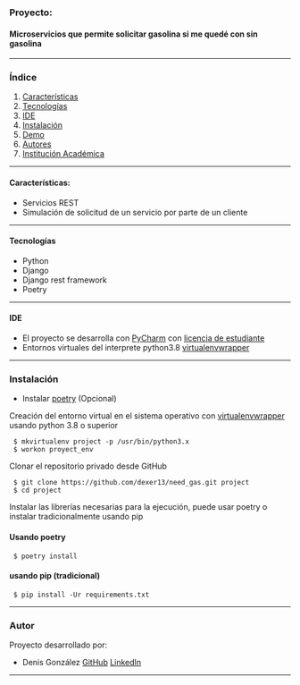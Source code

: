 ### Proyecto:
#### Microservicios que permite solicitar gasolina si me quedé con sin gasolina
***
### Índice
1. [Características](#caracter-sticas-)
3. [Tecnologías](#tecnologías)
4. [IDE](#ide)
5. [Instalación](#instalación)
6. [Demo](#demo)
7. [Autores](#autores)
8. [Institución Académica](#institución-académica)
***

#### Características:

  - Servicios REST
  - Simulación de solicitud de un servicio por parte de un cliente

***
#### Tecnologías

  - Python
  - Django
  - Django rest framework
  - Poetry
  
***
#### IDE
  - El proyecto se desarrolla con [PyCharm](https://www.jetbrains.com/es-es/pycharm/) con [licencia de estudiante](https://www.jetbrains.com/es-es/community/education/#students)
  - Entornos virtuales del interprete python3.8 [virtualenvwrapper](https://virtualenvwrapper.readthedocs.io/en/latest/)
  
***
### Instalación

 - Instalar [poetry](https://python-poetry.org/) (Opcional)

Creación del entorno virtual en el sistema operativo con [virtualenvwrapper](https://virtualenvwrapper.readthedocs.io/en/latest/) usando python 3.8 o superior

```shell script
 $ mkvirtualenv project -p /usr/bin/python3.x
 $ workon proyect_env
```
Clonar el repositorio privado desde GitHub
```shell script
 $ git clone https://github.com/dexer13/need_gas.git project
 $ cd project
```

Instalar las librerías necesarias para la ejecución, puede usar poetry o instalar tradicionalmente usando pip
#### Usando poetry
```shell script
 $ poetry install
```
#### usando pip (tradicional)
```shell script
 $ pip install -Ur requirements.txt
```
***

### Autor
Proyecto desarrollado por:
 - Denis González [GitHub](https://github.com/dexer13) [LinkedIn](https://www.linkedin.com/in/denis-eduardo-isidro-gonzalez-428a51210/)

***